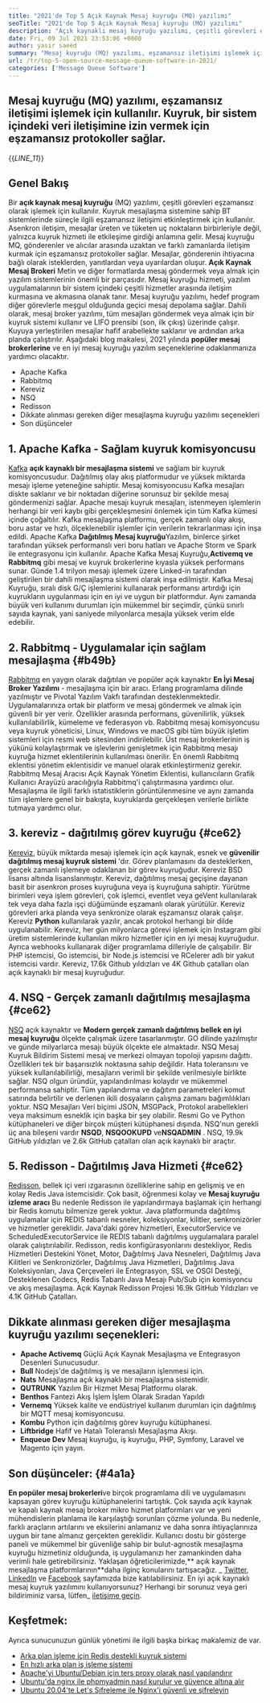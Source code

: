 ```yaml
---
title: "2021'de Top 5 Açık Kaynak Mesaj kuyruğu (MQ) yazılımı" 
seoTitle: "2021'de Top 5 Açık Kaynak Mesaj kuyruğu (MQ) yazılımı" 
description: "Açık kaynaklı mesaj kuyruğu yazılımı, çeşitli görevleri eşzamansız olarak işlemek için kullanılır. Bu makale ilk 5 açık kaynaklı mesaj kuyruğu yazılımı ile ilgilidir." 
date: Fri, 09 Jul 2021 23:53:06 +0000
author: yasir saeed
summary: "Mesaj kuyruğu (MQ) yazılımı, eşzamansız iletişimi işlemek için kullanılır. Kuyruk, bir sistem içindeki veri iletişimine izin vermek için eşzamansız protokoller sağlar." 
url: /tr/top-5-open-source-message-queue-software-in-2021/
categories: ['Message Queue Software']
---
```


## Mesaj kuyruğu (MQ) yazılımı, eşzamansız iletişimi işlemek için kullanılır. Kuyruk, bir sistem içindeki veri iletişimine izin vermek için eşzamansız protokoller sağlar.
{{_LINE_11_}}

## **Genel Bakış** 
Bir **açık kaynak mesaj kuyruğu** (MQ) yazılımı, çeşitli görevleri eşzamansız olarak işlemek için kullanılır. Kuyruk mesajlaşma sistemine sahip BT sistemlerinde süreçle ilgili eşzamansız iletişimi etkinleştirmek için kullanılır. Asenkron iletişim, mesajlar üreten ve tüketen uç noktaların birbirleriyle değil, yalnızca kuyruk hizmeti ile etkileşime girdiği anlamına gelir. Mesaj kuyruğu MQ, gönderenler ve alıcılar arasında uzaktan ve farklı zamanlarda iletişim kurmak için eşzamansız protokoller sağlar. Mesajlar, gönderenin ihtiyacına bağlı olarak isteklerden, yanıtlardan veya uyarılardan oluşur.
**Açık Kaynak Mesaj Brokeri** Metin ve diğer formatlarda mesaj göndermek veya almak için yazılım sistemlerinin önemli bir parçasıdır. Mesaj kuyruğu hizmeti, yazılım uygulamalarının bir sistem içindeki çeşitli hizmetler arasında iletişim kurmasına ve akmasına olanak tanır. Mesaj kuyruğu yazılımı, hedef program diğer görevlerle meşgul olduğunda geçici mesaj depolama sağlar. Dahili olarak, mesaj broker yazılımı, tüm mesajları göndermek veya almak için bir kuyruk sistemi kullanır ve LIFO prensibi (son, ilk çıkış) üzerinde çalışır. Kuyuya yerleştirilen mesajlar hafif arabellekte saklanır ve ardından arka planda çalıştırılır.
Aşağıdaki blog makalesi, 2021 yılında **popüler mesaj brokerlerine** ve en iyi mesaj kuyruğu yazılım seçeneklerine odaklanmanıza yardımcı olacaktır.
  * Apache Kafka
  * Rabbitmq
  * Kereviz
  * NSQ
  * Redisson
  * Dikkate alınması gereken diğer mesajlaşma kuyruğu yazılımı seçenekleri
  * Son düşünceler

## 1. Apache Kafka - Sağlam kuyruk komisyoncusu
[Kafka][1] **açık kaynaklı bir mesajlaşma sistemi** ve sağlam bir kuyruk komisyoncusudur. Dağıtılmış olay akış platformudur ve yüksek miktarda mesajı işleme yeteneğine sahiptir. Mesaj komisyoncusu Kafka mesajları diskte saklanır ve bir noktadan diğerine sorunsuz bir şekilde mesaj göndermenizi sağlar. Apache mesajı kuyruk mesajları, istenmeyen işlemlerin herhangi bir veri kaybı gibi gerçekleşmesini önlemek için tüm Kafka kümesi içinde çoğaltılır. Kafka mesajlaşma platformu, gerçek zamanlı olay akışı, boru astar ve hızlı, ölçeklenebilir işlemler için verilerin tekrarlanması için inşa edildi.
Apache Kafka **Dağıtılmış Mesaj kuyruğu**Yazılım, binlerce şirket tarafından yüksek performanslı veri boru hatları ve Apache Storm ve Spark ile entegrasyonu için kullanılır. Apache Kafka Mesaj Kuyruğu,**Activemq ve Rabbitmq** gibi mesaj ve kuyruk brokerlerine kıyasla yüksek performans sunar. Günde 1.4 trilyon mesajı işlemek üzere Linked-in tarafından geliştirilen bir dahili mesajlaşma sistemi olarak inşa edilmiştir. Kafka Mesaj Kuyruğu, sıralı disk G/Ç işlemlerini kullanarak performansı artırdığı için kuyrukların uygulanması için en iyi ve uygun bir platformdur. Aynı zamanda büyük veri kullanımı durumları için mükemmel bir seçimdir, çünkü sınırlı sayıda kaynak, yani saniyede milyonlarca mesajla yüksek verim elde edebilir.

## 2. Rabbitmq - Uygulamalar için sağlam mesajlaşma {#b49b}

[Rabbitmq][2] en yaygın olarak dağıtılan ve popüler açık kaynaktır **En İyi Mesaj Broker Yazılımı** - mesajlaşma için bir aracı. Erlang programlama dilinde yazılmıştır ve Pivotal Yazılım Vakfı tarafından desteklenmektedir. Uygulamalarınıza ortak bir platform ve mesaj göndermek ve almak için güvenli bir yer verir. Özellikler arasında performans, güvenilirlik, yüksek kullanılabilirlik, kümeleme ve federasyon vb.
Rabbitmq mesaj komisyoncusu veya kuyruk yöneticisi, Linux, Windows ve macOS gibi tüm büyük işletim sistemleri için resmi web sitesinden indirilebilir. Üst mesaj brokerlerinin iş yükünü kolaylaştırmak ve işlevlerini genişletmek için Rabbitmq mesajı kuyruğa hizmet eklentilerinin kullanılması önerilir. En önemli Rabbitmq eklentisi yönetim eklentisidir ve manuel olarak etkinleştirmeniz gerekir. Rabbitmq Mesaj Aracısı Açık Kaynak Yönetim Eklentisi, kullanıcıların Grafik Kullanıcı Arayüzü aracılığıyla Rabbitmq'i çalıştırmasına yardımcı olur. Mesajlaşma ile ilgili farklı istatistiklerin görüntülenmesine ve aynı zamanda tüm işlemlere genel bir bakışta, kuyruklarda gerçekleşen verilerle birlikte tutmaya yardımcı olur.

## 3. kereviz - dağıtılmış görev kuyruğu {#ce62}

[Kereviz][3], büyük miktarda mesajı işlemek için açık kaynak, esnek ve **güvenilir dağıtılmış mesaj kuyruk sistemi** 'dır. Görev planlamasını da desteklerken, gerçek zamanlı işlemeye odaklanan bir görev kuyruğudur. Kereviz BSD lisansı altında lisanslanmıştır. Kereviz, dağıtılmış mesaj geçişine dayanan basit bir asenkron proses kuyruğuna veya iş kuyruğuna sahiptir. Yürütme birimleri veya işlem görevleri, çok işlemci, eventlet veya geVent kullanılarak tek veya daha fazla işçi düğümünde eşzamanlı olarak yürütülür. Kereviz görevleri arka planda veya senkronize olarak eşzamansız olarak çalışır.
Kereviz **Python** kullanılarak yazılır, ancak protokol herhangi bir dilde uygulanabilir. Kereviz, her gün milyonlarca görevi işlemek için Instagram gibi üretim sistemlerinde kullanılan mikro hizmetler için en iyi mesaj kuyruğudur. Ayrıca webhooks kullanarak diğer programlama dilleriyle de çalışabilir. Bir PHP istemcisi, Go istemcisi, bir Node.js istemcisi ve RCelerer adlı bir yakut istemcisi vardır. Kereviz, 17.6k Github yıldızları ve 4K Github çatalları olan açık kaynaklı bir mesaj kuyruğudur.

## 4. NSQ - Gerçek zamanlı dağıtılmış mesajlaşma {#ce62}

[NSQ][4] açık kaynaktır ve **Modern gerçek zamanlı dağıtılmış bellek en iyi mesaj kuyruğu** ölçekte çalışmak üzere tasarlanmıştır. GO dilinde yazılmıştır ve günde milyarlarca mesajı büyük ölçekte ele almaktadır. NSQ Mesaj Kuyruk Bildirim Sistemi mesaj ve merkezi olmayan topoloji yapısını dağıttı. Özellikleri tek bir başarısızlık noktasına sahip değildir. Hata toleransını ve yüksek kullanılabilirliği, mesajların verimli bir şekilde verilmesiyle birlikte sağlar.
NSQ olgun üründür, yapılandırılması kolaydır ve mükemmel performansa sahiptir. Tüm yapılandırma ve dağıtım parametreleri komut satırında belirtilir ve derlenen ikili dosyaların çalışma zamanı bağımlılıkları yoktur. NSQ Mesajları Veri biçimi JSON, MSGPack, Protokol arabellekleri veya maksimum esneklik için başka bir şey olabilir. Resmi Go ve Python kütüphaneleri ve diğer birçok müşteri kütüphanesi dışında. NSQ'nun gerekli üç ana bileşeni vardır **NSQD**, **NSQOOKUPD** ve**NSQADMIN** . NSQ, 19.9k GitHub yıldızları ve 2.6k GitHub çatalları olan açık kaynaklı bir araçtır.

## 5. Redisson - Dağıtılmış Java Hizmeti {#ce62}

[Redisson][5], bellek içi veri ızgarasının özelliklerine sahip en gelişmiş ve en kolay Redis Java istemcisidir. Çok basit, öğrenmesi kolay ve **Mesaj kuyruğu izleme aracı** Bu nedenle Redisson ile yapılandırmaya başlamak için herhangi bir Redis komutu bilmenize gerek yoktur. Java platformunda dağıtılmış uygulamalar için REDIS tabanlı nesneler, koleksiyonlar, kilitler, senkronizörler ve hizmetler gereklidir. Java'daki görev hizmetleri, ExecutorService ve ScheduledExecutorService ile REDIS tabanlı dağıtılmış uygulamalara paralel olarak çalıştırılabilir.
Redisson, redis konfigürasyonlarını destekliyor, Redis Hizmetleri Destekini Yönet, Motor, Dağıtılmış Java Nesneleri, Dağıtılmış Java Kilitleri ve Senkronizörler, Dağıtılmış Java Hizmetleri, Dağıtılmış Java Koleksiyonları, Java Çerçeveleri ile Entegrasyon, SSL ve OSGI Desteği, Desteklenen Codecs, Redis Tabanlı Java Mesajı Pub/Sub için komisyoncu ve akış mesajlaşma. Açık Kaynak Redisson Projesi 16.9k GitHub Yıldızları ve 4.1K GitHub Çatalları.

## Dikkate alınması gereken diğer mesajlaşma kuyruğu yazılımı seçenekleri:
* **Apache Activemq** Güçlü Açık Kaynak Mesajlaşma ve Entegrasyon Desenleri Sunucusudur.
* **Bull** Nodejs'de dağıtılmış iş ve mesajların işlenmesi için.
* **Nats** Mesajlaşma açık kaynaklı bir mesajlaşma sistemidir.
* **QUTRUNK** Yazılım Bir Hizmet Mesaj Platformu olarak.
* **Benthos** Fantezi Akış İşlem İşlem Olarak Sıradan Yapıldı
* **Vernemq** Yüksek kalite ve endüstriyel kullanım durumları için dağıtılmış bir MQTT mesaj komisyoncusu.
* **Kombu** Python için dağıtılmış görev kuyruğu kütüphanesi.
* **Liftbridge** Hafif ve Hatalı Toleranslı Mesajlaşma Akışı.
* **Enqueue Dev** Mesaj kuyruğu, iş kuyruğu, PHP, Symfony, Laravel ve Magento için yayın.

## Son düşünceler: {#4a1a}

**En popüler mesaj brokerleri**ve birçok programlama dili ve uygulamasını kapsayan görev kuyruğu kütüphanelerini tartıştık. Çok sayıda açık kaynak ve kapalı kaynak mesaj broker mikro hizmet platformları var ve yeni mühendislerin planlama ile karşılaştığı sorunları çözme yolunda. Bu nedenle, farklı araçların artılarını ve eksilerini anlamanız ve daha sonra ihtiyaçlarınıza uygun bir tane almanız gerçekten gereklidir. Kullanıcı dostu bir gösterge paneli ve mükemmel bir güvenliğe sahip bir bulut-agnostik mesajlaşma kuyruğu hizmetiniz olduğunda, iş uygulamanızı her zamankinden daha verimli hale getirebilirsiniz. Yaklaşan öğreticilerimizde,** açık kaynak mesajlaşma platformlarının**daha ilginç konularını tartışacağız.
_ [Twitter][6], [LinkedIn][7] ve [Facebook][8] sayfamızda bize katılabilirsiniz. En iyi açık kaynaklı mesaj kuyruk yazılımını kullanıyorsunuz? Herhangi bir sorunuz veya geri bildiriminiz varsa, lütfen_ [iletişime geçin][9].

## Keşfetmek:
Ayrıca sunucunuzun günlük yönetimi ile ilgili başka birkaç makalemiz de var.
  * [Arka plan işleme için Redis destekli kuyruk sistemi][10]
  * [En hızlı arka plan iş işleme sistemi][11]
  * [Apache'yi Ubuntu/Debian için ters proxy olarak nasıl yapılandırır][12]
  * [Ubuntu'da nginx ile phpmyadmin nasıl kurulur ve güvence altına alır][13]
  * [Ubuntu 20.04'te Let's Şifreleme ile Nginx'i güvenli ve şifreleyin][14]



[1]: https://kafka.apache.org/
[2]: https://www.rabbitmq.com/
[3]: https://docs.celeryproject.org/en/stable/
[4]: https://nsq.io/
[5]: https://redisson.org/
[6]: https://twitter.com/containerize_co
[7]: https://www.linkedin.com/company/containerize/
[8]: http://facebook.com/containerize
[9]: mailto:yasir.saeed@aspose.com
[10]: https://products.containerize.com/message-queue-software/resque/
[11]: https://products.containerize.com/message-queue-software/sidekiq/
[12]: https://blog.containerize.com/web-server-solution-stack/how-to-configure-apache-as-a-reverse-proxy-for-ubuntudebian/
[13]: https://blog.containerize.com/web-server-solution-stack/how-to-install-and-secure-phpmyadmin-with-nginx-on-ubuntu/
[14]: https://blog.containerize.com/web-server-solution-stack/how-to-secure-nginx-with-letsencrypt-on-ubuntu-20-04/
